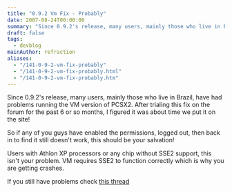 ```yaml
---
title: "0.9.2 Vm Fix - Probably"
date: 2007-08-24T00:00:00
summary: "Since 0.9.2's release, many users, mainly those who live in Brazil, have had problems running the VM version of PCSX2"
draft: false
tags:
  - devblog
mainAuthor: refraction
aliases:
  - "/141-0-9-2-vm-fix-probably"
  - "/141-0-9-2-vm-fix-probably.html"
  - "/141-0-9-2-vm-fix-probably.htm"
---
```


Since 0.9.2's release, many users, mainly those who live in Brazil,
have had problems running the VM version of PCSX2. After trialing this
fix on the forum for the past 6 or so months, I figured it was about
time we put it on the site!

So if any of you guys have enabled the permissions, logged out, then
back in to find it still doesn't work, this should be your salvation!

Users with Athlon XP processors or any chip without SSE2 support, this
isn't your problem. VM requires SSE2 to function correctly which is why
you are getting crashes.

If you still have problems check [this
thread](http://forums.ngemu.com/pcsx2-official-forum/88368-0-9-2-vm-fix.html)
